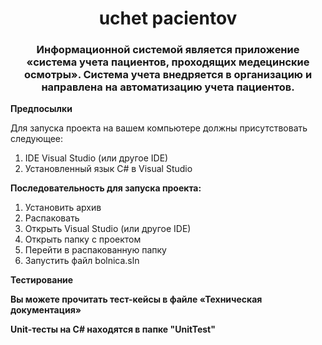 ﻿<h1 align="center">uchet pacientov</h1>
<h3 align="center">Информационной системой является приложение «система учета пациентов, проходящих медецинские осмотры». Система учета внедряется в организацию и направлена на автоматизацию учета пациентов.</h3>

<p><strong>Предпосылки</strong></p>
<a>Для запуска проекта на вашем компьютере должны присутствовать следующее:</a>
<ol>
 <li>IDE Visual Studio (или другое IDE)</li>
 <li>Установленный язык C# в Visual Studio</li>
</ol>

<a><strong>Последовательность для запуска проекта:</strong></p>
<ol>
 <li>Установить архив</li>
 <li>Распаковать</li>
 <li>Открыть Visual Studio (или другое IDE)</li>
 <li>Открыть папку с проектом</li>
 <li>Перейти в распакованную папку</li>
 <li>Запустить файл bolnica.sln </li>
</ol>

<p><strong>Тестирование</strong></p>
<a><strong>Вы можете прочитать тест-кейсы в файле «Техническая документация»</strong></p>

<a><strong>Unit-тесты на C# находятся в папке "UnitTest"</strong></p>